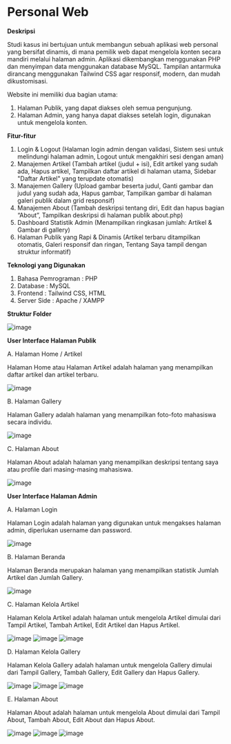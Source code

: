 # Personal Web
**Deskripsi**

Studi kasus ini bertujuan untuk membangun sebuah aplikasi web personal yang bersifat dinamis, di mana pemilik web dapat mengelola konten secara mandiri melalui halaman admin. Aplikasi dikembangkan menggunakan PHP dan menyimpan data menggunakan database MySQL. Tampilan antarmuka dirancang menggunakan Tailwind CSS agar responsif, modern, dan mudah dikustomisasi. 

Website ini memiliki dua bagian utama: 
1. Halaman Publik, yang dapat diakses oleh semua pengunjung.
2. Halaman Admin, yang hanya dapat diakses setelah login, digunakan untuk
mengelola konten.

**Fitur-fitur**
1. Login & Logout (Halaman login admin dengan validasi, Sistem sesi untuk melindungi halaman admin, Logout untuk mengakhiri sesi dengan aman)
2. Manajemen Artikel (Tambah artikel (judul + isi),  Edit artikel yang sudah ada, Hapus artikel, Tampilkan daftar artikel di halaman utama, Sidebar "Daftar Artikel" yang terupdate otomatis)
3. Manajemen Gallery (Upload gambar beserta judul, Ganti gambar dan judul yang sudah ada, Hapus gambar, Tampilkan gambar di halaman galeri publik dalam grid responsif)
4. Manajemen About (Tambah deskripsi tentang diri, Edit dan hapus bagian “About”, Tampilkan deskripsi di halaman publik about.php)
5. Dashboard Statistik Admin (Menampilkan ringkasan jumlah: Artikel & Gambar di gallery)
6. Halaman Publik yang Rapi & Dinamis (Artikel terbaru ditampilkan otomatis, Galeri responsif dan ringan, Tentang Saya tampil dengan struktur informatif)

**Teknologi yang Digunakan**
1. Bahasa Pemrograman : PHP
2. Database : MySQL
3. Frontend : Tailwind CSS, HTML
4. Server Side : Apache / XAMPP

**Struktur Folder**

![image](https://github.com/user-attachments/assets/02428f72-5d0b-406d-8f81-199eca4fbcf6)


**User Interface Halaman Publik**

A. Halaman Home / Artikel

Halaman Home atau Halaman Artikel adalah halaman yang menampilkan daftar artikel dan artikel terbaru.

![image](https://github.com/user-attachments/assets/93aa04f9-43ef-4b9f-aaec-ef53194b4164)


B. Halaman Gallery

Halaman Gallery adalah halaman yang menampilkan foto-foto mahasiswa secara individu.

![image](https://github.com/user-attachments/assets/a5d563ab-131a-4612-b0bb-1b60309a5c5e)

C. Halaman About

Halaman About adalah halaman yang menampilkan deskripsi tentang saya atau profile dari masing-masing mahasiswa.

![image](https://github.com/user-attachments/assets/ee0c199b-bb17-4650-95a2-2404ee29e51f)

**User Interface Halaman Admin**

A. Halaman Login

Halaman Login adalah halaman yang digunakan untuk mengakses halaman admin, diperlukan username dan password.

![image](https://github.com/user-attachments/assets/e58e8edf-aaea-484c-a72a-ea219819af1a)

B. Halaman Beranda

Halaman Beranda merupakan halaman yang menampilkan statistik Jumlah Artikel dan Jumlah Gallery.

![image](https://github.com/user-attachments/assets/4dfb3316-814f-46d3-8f8d-e380ba9dd4ee)


C. Halaman Kelola Artikel

Halaman Kelola Artikel adalah halaman untuk mengelola Artikel dimulai dari Tampil Artikel, Tambah Artikel, Edit Artikel dan Hapus Artikel.

![image](https://github.com/user-attachments/assets/d3f16e5d-c4c0-43d9-8788-a759cc210158)
![image](https://github.com/user-attachments/assets/fb0b4a37-772b-429b-8cf4-46108840a794)
![image](https://github.com/user-attachments/assets/b2a73d64-9a8c-42fd-903c-4d22d704b598)

D. Halaman Kelola Gallery

Halaman Kelola Gallery adalah halaman untuk mengelola Gallery dimulai dari Tampil Gallery, Tambah Gallery, Edit Gallery dan Hapus Gallery.

![image](https://github.com/user-attachments/assets/05df966c-abbd-4325-b4f7-a694d435b7fb)
![image](https://github.com/user-attachments/assets/1b255072-0584-4500-815e-e5b9f2ce1a6e)
![image](https://github.com/user-attachments/assets/5ff9ffbf-a5c0-4388-b4cf-a82c6701b8e9)

E. Halaman About

Halaman About adalah halaman untuk mengelola About dimulai dari Tampil About, Tambah About, Edit About dan Hapus About.

![image](https://github.com/user-attachments/assets/3aa05d78-ea5d-4742-947a-258dd72cdbec)
![image](https://github.com/user-attachments/assets/ea85ce71-7342-4a10-ad2b-9fb7f7d1c56b)
![image](https://github.com/user-attachments/assets/15a165aa-8245-4280-9559-ca8addcdcdfe)


